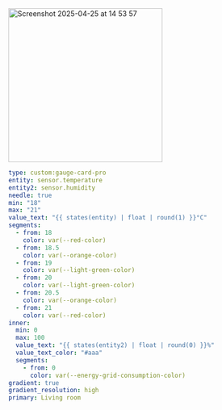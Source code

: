 <img width="305" alt="Screenshot 2025-04-25 at 14 53 57" src="https://github.com/user-attachments/assets/4a336051-e1d3-4400-a073-0840a2854ca2" />

```yaml
type: custom:gauge-card-pro
entity: sensor.temperature
entity2: sensor.humidity
needle: true
min: "18"
max: "21"
value_text: "{{ states(entity) | float | round(1) }}°C"
segments:
  - from: 18
    color: var(--red-color)
  - from: 18.5
    color: var(--orange-color)
  - from: 19
    color: var(--light-green-color)
  - from: 20
    color: var(--light-green-color)
  - from: 20.5
    color: var(--orange-color)
  - from: 21
    color: var(--red-color)
inner:
  min: 0
  max: 100
  value_text: "{{ states(entity2) | float | round(0) }}%"
  value_text_color: "#aaa"
  segments:
    - from: 0
      color: var(--energy-grid-consumption-color)
gradient: true
gradient_resolution: high
primary: Living room
```
